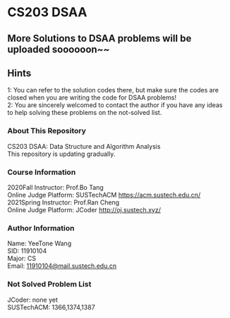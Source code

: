 # CS203 DSAA
## More Solutions to DSAA problems will be uploaded soooooon~~
  
## Hints
1: You can refer to the solution codes there, but make sure the codes are closed when you are writing the code for DSAA problems!  
2: You are sincerely welcomed to contact the author if you have any ideas to help solving these problems on the not-solved list.  
### About This Repository
CS203 DSAA: Data Structure and Algorithm Analysis  
This repository is updating gradually.  

### Course Information  
2020Fall Instructor: Prof.Bo Tang  
Online Judge Platform: SUSTechACM https://acm.sustech.edu.cn/  
2021Spring Instructor: Prof.Ran Cheng  
Online Judge Platform: JCoder http://oj.sustech.xyz/  

### Author Information
Name: YeeTone Wang  
SID: 11910104  
Major: CS  
Email: 11910104@mail.sustech.edu.cn  

### Not Solved Problem List
JCoder: none yet  
SUSTechACM: 1366,1374,1387  
